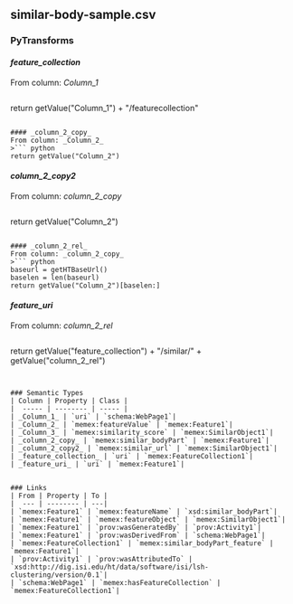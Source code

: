 ## similar-body-sample.csv

### PyTransforms
#### _feature_collection_
From column: _Column_1_
>``` python
return getValue("Column_1") + "/featurecollection"
```

#### _column_2_copy_
From column: _Column_2_
>``` python
return getValue("Column_2")
```

#### _column_2_copy2_
From column: _column_2_copy_
>``` python
return getValue("Column_2")
```

#### _column_2_rel_
From column: _column_2_copy_
>``` python
baseurl = getHTBaseUrl()
baselen = len(baseurl)
return getValue("Column_2")[baselen:]
```

#### _feature_uri_
From column: _column_2_rel_
>``` python
return getValue("feature_collection") + "/similar/" + getValue("column_2_rel")
```


### Semantic Types
| Column | Property | Class |
|  ----- | -------- | ----- |
| _Column_1_ | `uri` | `schema:WebPage1`|
| _Column_2_ | `memex:featureValue` | `memex:Feature1`|
| _Column_3_ | `memex:similarity_score` | `memex:SimilarObject1`|
| _column_2_copy_ | `memex:similar_bodyPart` | `memex:Feature1`|
| _column_2_copy2_ | `memex:similar_url` | `memex:SimilarObject1`|
| _feature_collection_ | `uri` | `memex:FeatureCollection1`|
| _feature_uri_ | `uri` | `memex:Feature1`|


### Links
| From | Property | To |
|  --- | -------- | ---|
| `memex:Feature1` | `memex:featureName` | `xsd:similar_bodyPart`|
| `memex:Feature1` | `memex:featureObject` | `memex:SimilarObject1`|
| `memex:Feature1` | `prov:wasGeneratedBy` | `prov:Activity1`|
| `memex:Feature1` | `prov:wasDerivedFrom` | `schema:WebPage1`|
| `memex:FeatureCollection1` | `memex:similar_bodyPart_feature` | `memex:Feature1`|
| `prov:Activity1` | `prov:wasAttributedTo` | `xsd:http://dig.isi.edu/ht/data/software/isi/lsh-clustering/version/0.1`|
| `schema:WebPage1` | `memex:hasFeatureCollection` | `memex:FeatureCollection1`|
